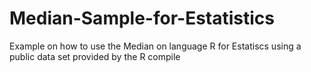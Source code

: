 # Median-Sample-for-Estatistics
Example on how to use the Median on language R for Estatiscs using a public data set provided by the R compile
